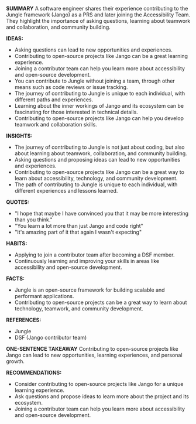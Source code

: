 **SUMMARY**
A software engineer shares their experience contributing to the Jungle framework (Jango) as a PRS and later joining the Accessibility Team. They highlight the importance of asking questions, learning about teamwork and collaboration, and community building.

**IDEAS:**
* Asking questions can lead to new opportunities and experiences.
* Contributing to open-source projects like Jango can be a great learning experience.
* Joining a contributor team can help you learn more about accessibility and open-source development.
* You can contribute to Jungle without joining a team, through other means such as code reviews or issue tracking.
* The journey of contributing to Jungle is unique to each individual, with different paths and experiences.
* Learning about the inner workings of Jango and its ecosystem can be fascinating for those interested in technical details.
* Contributing to open-source projects like Jango can help you develop teamwork and collaboration skills.

**INSIGHTS:**
* The journey of contributing to Jungle is not just about coding, but also about learning about teamwork, collaboration, and community building.
* Asking questions and proposing ideas can lead to new opportunities and experiences.
* Contributing to open-source projects like Jango can be a great way to learn about accessibility, technology, and community development.
* The path of contributing to Jungle is unique to each individual, with different experiences and lessons learned.

**QUOTES:**
* "I hope that maybe I have convinced you that it may be more interesting than you think."
* "You learn a lot more than just Jango and code right"
* "It's amazing part of it that again I wasn't expecting"

**HABITS:**
* Applying to join a contributor team after becoming a DSF member.
* Continuously learning and improving your skills in areas like accessibility and open-source development.

**FACTS:**
* Jungle is an open-source framework for building scalable and performant applications.
* Contributing to open-source projects can be a great way to learn about technology, teamwork, and community development.

**REFERENCES:**
* Jungle
* DSF (Jango contributor team)

**ONE-SENTENCE TAKEAWAY**
Contributing to open-source projects like Jango can lead to new opportunities, learning experiences, and personal growth.

**RECOMMENDATIONS:**
* Consider contributing to open-source projects like Jango for a unique learning experience.
* Ask questions and propose ideas to learn more about the project and its ecosystem.
* Joining a contributor team can help you learn more about accessibility and open-source development.

